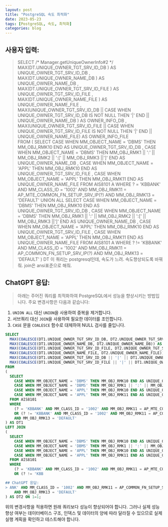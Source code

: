 ```yaml
---
layout: post
title: "PostgreSQL 속도 최적화"
date: 2023-05-23
tags: [PostgreSQL, 속도, 최적화]
categories: blog
---
```


## 사용자 입력:
> SELECT /* Manager.getUniqueOwnerInfo#2 */ MAX(DT.UNIQUE_OWNER_TGT_SRV_ID_DB   )                                                       AS UNIQUE_OWNER_TGT_SRV_ID_DB   , 
       MAX(DT.UNIQUE_OWNER_NAME_DB         )                                                                                          AS UNIQUE_OWNER_NAME_DB         , 
       MAX(DT.UNIQUE_OWNER_TGT_SRV_ID_FILE )                                                                                          AS UNIQUE_OWNER_TGT_SRV_ID_FILE , 
       MAX(DT.UNIQUE_OWNER_NAME_FILE       )                                                                                          AS UNIQUE_OWNER_NAME_FILE       , 
       MAX(UNIQUE_OWNER_TGT_SRV_ID_DB   || CASE WHEN UNIQUE_OWNER_TGT_SRV_ID_DB   IS NOT NULL THEN '|' END || UNIQUE_OWNER_NAME_DB  ) AS OWNER_INFO_DB                , 
       MAX(UNIQUE_OWNER_TGT_SRV_ID_FILE || CASE WHEN UNIQUE_OWNER_TGT_SRV_ID_FILE IS NOT NULL THEN '|' END || UNIQUE_OWNER_NAME_FILE) AS OWNER_INFO_FILE                
  FROM ( 
        SELECT CASE WHEN MM_OBJECT_NAME = 'DBMS' THEN MM_OBJ_RMK10                                                   END AS UNIQUE_OWNER_TGT_SRV_ID_DB   , 
               CASE WHEN MM_OBJECT_NAME = 'DBMS' THEN MM_OBJ_RMK1 || ':' || MM_OBJ_RMK2 || ':[' || MM_OBJ_RMK3 ||']' END AS UNIQUE_OWNER_NAME_DB         , 
               CASE WHEN MM_OBJECT_NAME = 'APPL' THEN MM_OBJ_RMK10                                                   END AS UNIQUE_OWNER_TGT_SRV_ID_FILE , 
               CASE WHEN MM_OBJECT_NAME = 'APPL' THEN MM_OBJ_RMK11                                                   END AS UNIQUE_OWNER_NAME_FILE 
          FROM AIS8101 A 
         WHERE ? = 'KBBANK'
          AND MM_CLASS_ID   = '1002' 
          AND MM_OBJ_RMK11  = AP_MTE_COMMON_FN_SETUP_SRV_IP(?)
    AND MM_OBJ_RMK13  = 'DEFAULT'
  UNION ALL
  SELECT CASE WHEN MM_OBJECT_NAME = 'DBMS' THEN MM_OBJ_RMK10                                                   END AS UNIQUE_OWNER_TGT_SRV_ID_DB   ,
               CASE WHEN MM_OBJECT_NAME = 'DBMS' THEN MM_OBJ_RMK1 || ':' || MM_OBJ_RMK2 || ':[' || MM_OBJ_RMK3 ||']' END AS UNIQUE_OWNER_NAME_DB         ,
               CASE WHEN MM_OBJECT_NAME = 'APPL' THEN MM_OBJ_RMK10                                                   END AS UNIQUE_OWNER_TGT_SRV_ID_FILE ,
               CASE WHEN MM_OBJECT_NAME = 'APPL' THEN MM_OBJ_RMK11                                                   END AS UNIQUE_OWNER_NAME_FILE 
          FROM AIS8101 A 
         WHERE ? != 'KBBANK'
          AND MM_CLASS_ID   = '1002' 
          AND MM_OBJ_RMK11  = AP_COMMON_FN_SETUP_SRV_IP(?) 
    AND MM_OBJ_RMK13  = 'DEFAULT'
   ) DT  이 쿼리는 postgresql인데, 속도가 느려. 속도향상되도록 바꿔줘. join은 ansi표준으로 해줘.

## ChatGPT 응답:
> 아래는 주어진 쿼리를 최적화하여 PostgreSQL에서 성능을 향상시키는 방법입니다. 주요 변경사항은 다음과 같습니다:

1. `UNION ALL` 대신 `UNION`을 사용하여 중복을 제거합니다.
2. 서브쿼리 대신 `JOIN`을 사용하여 필요한 데이터를 조인합니다.
3. `CASE` 문을 `COALESCE` 함수로 대체하여 NULL 검사를 줄입니다.

```sql
SELECT
  MAX(COALESCE(DT1.UNIQUE_OWNER_TGT_SRV_ID_DB, DT2.UNIQUE_OWNER_TGT_SRV_ID_DB)) AS UNIQUE_OWNER_TGT_SRV_ID_DB,
  MAX(COALESCE(DT1.UNIQUE_OWNER_NAME_DB, DT2.UNIQUE_OWNER_NAME_DB)) AS UNIQUE_OWNER_NAME_DB,
  MAX(COALESCE(DT1.UNIQUE_OWNER_TGT_SRV_ID_FILE, DT2.UNIQUE_OWNER_TGT_SRV_ID_FILE)) AS UNIQUE_OWNER_TGT_SRV_ID_FILE,
  MAX(COALESCE(DT1.UNIQUE_OWNER_NAME_FILE, DT2.UNIQUE_OWNER_NAME_FILE)) AS UNIQUE_OWNER_NAME_FILE,
  MAX(COALESCE(DT1.UNIQUE_OWNER_TGT_SRV_ID_DB || '|' || DT1.UNIQUE_OWNER_NAME_DB, DT2.UNIQUE_OWNER_TGT_SRV_ID_DB || '|' || DT2.UNIQUE_OWNER_NAME_DB)) AS OWNER_INFO_DB,
  MAX(COALESCE(DT1.UNIQUE_OWNER_TGT_SRV_ID_FILE || '|' || DT1.UNIQUE_OWNER_NAME_FILE, DT2.UNIQUE_OWNER_TGT_SRV_ID_FILE || '|' || DT2.UNIQUE_OWNER_NAME_FILE)) AS OWNER_INFO_FILE
FROM
(
  SELECT
    CASE WHEN MM_OBJECT_NAME = 'DBMS' THEN MM_OBJ_RMK10 END AS UNIQUE_OWNER_TGT_SRV_ID_DB,
    CASE WHEN MM_OBJECT_NAME = 'DBMS' THEN MM_OBJ_RMK1 || ':' || MM_OBJ_RMK2 || ':[' || MM_OBJ_RMK3 || ']' END AS UNIQUE_OWNER_NAME_DB,
    CASE WHEN MM_OBJECT_NAME = 'APPL' THEN MM_OBJ_RMK10 END AS UNIQUE_OWNER_TGT_SRV_ID_FILE,
    CASE WHEN MM_OBJECT_NAME = 'APPL' THEN MM_OBJ_RMK11 END AS UNIQUE_OWNER_NAME_FILE
  FROM AIS8101
  WHERE
    (? = 'KBBANK' AND MM_CLASS_ID = '1002' AND MM_OBJ_RMK11 = AP_MTE_COMMON_FN_SETUP_SRV_IP(?))
    OR (? != 'KBBANK' AND MM_CLASS_ID = '1002' AND MM_OBJ_RMK11 = AP_COMMON_FN_SETUP_SRV_IP(?))
    AND MM_OBJ_RMK13 = 'DEFAULT'
) AS DT1
LEFT JOIN
(
  SELECT
    CASE WHEN MM_OBJECT_NAME = 'DBMS' THEN MM_OBJ_RMK10 END AS UNIQUE_OWNER_TGT_SRV_ID_DB,
    CASE WHEN MM_OBJECT_NAME = 'DBMS' THEN MM_OBJ_RMK1 || ':' || MM_OBJ_RMK2 || ':[' || MM_OBJ_RMK3 || ']' END AS UNIQUE_OWNER_NAME_DB,
    CASE WHEN MM_OBJECT_NAME = 'APPL' THEN MM_OBJ_RMK10 END AS UNIQUE_OWNER_TGT_SRV_ID_FILE,
    CASE WHEN MM_OBJECT_NAME = 'APPL' THEN MM_OBJ_RMK11 END AS UNIQUE_OWNER_NAME_FILE
  FROM AIS8101
  WHERE
    (? = 'KBBANK' AND MM_CLASS_ID = '1002' AND MM_OBJ_RMK11 = AP_MTE_COMMON_FN_SETUP_SRV_IP(?))
    OR (? != 'KBB

## ChatGPT 응답:
> ANK' AND MM_CLASS_ID = '1002' AND MM_OBJ_RMK11 = AP_COMMON_FN_SETUP_SRV_IP(?))
    AND MM_OBJ_RMK13 = 'DEFAULT'
) AS DT2 ON 1=1;
```

위의 변경사항을 적용하면 원래 쿼리보다 성능이 향상되어야 합니다. 그러나 실제 성능 향상 여부는 데이터베이스 구조, 인덱스 및 데이터의 양에 따라 달라질 수 있으므로 실제 실행 계획을 확인하고 테스트해야 합니다.

